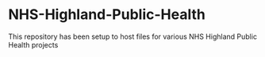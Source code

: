 # NHS-Highland-Public-Health
This repository has been setup to host files for various NHS Highland Public Health projects
